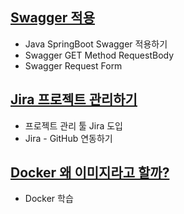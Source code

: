 ## [Swagger 적용](https://everyday-spring.com/625)

- Java SpringBoot Swagger 적용하기
- Swagger GET Method RequestBody
- Swagger Request Form

## [Jira 프로젝트 관리하기](https://everyday-spring.com/626)

- 프로젝트 관리 툴 Jira 도입
- Jira - GitHub 연동하기

## [Docker 왜 이미지라고 할까?](https://everyday-spring.com/627)

- Docker 학습
